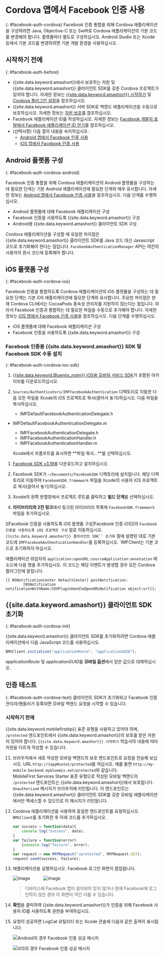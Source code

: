 # Cordova 앱에서 Facebook 인증 사용
{: #facebook-auth-cordova}
Facebook 인증 통합을 위해 Cordova 애플리케이션을 구성하려면 Java, Objective-C 또는 Swift로 Cordova 애플리케이션의 기본 코드를 변경해야 합니다. 플랫폼마다 별도로 구성하십시오. Android Studio 또는 Xcode 등에서 기본 코드를 변경하려면 기본 개발 환경을 사용하십시오. 

## 시작하기 전에
{: #facebook-auth-before}
* {{site.data.keyword.amashort}}에서 보호하는 자원 및 {{site.data.keyword.amashort}} 클라이언트 SDK를 갖춘 Cordova 프로젝트가 있어야 합니다. 자세한 정보는 [{{site.data.keyword.amashort}} 시작하기](getting-started.html) 및 [Cordova 플러그인 설정](getting-started-cordova.html)을 참조하십시오. 
* {{site.data.keyword.amashort}} 서버 SDK로 백엔드 애플리케이션을 수동으로 보호하십시오. 자세한 정보는 [자원 보호](protecting-resources.html)를 참조하십시오. 
* Facebook 애플리케이션 ID를 작성하십시오. 자세한 정보는 [Facebook 개발자 포털에서 Facebook 애플리케이션 ID 얻기](facebook-auth-overview.html#facebook-appID)를 참조하십시오. 
* (선택사항) 다음 절의 내용을 숙지하십시오. 
   * [Android 앱에서 Facebook 인증 사용](facebook-auth-android.html)
   * [iOS 앱에서 Facebook 인증 사용](facebook-auth-iOS.html)


## Android 플랫폼 구성
{: #facebook-auth-cordova-android}

Facebook 인증 통합을 위해 Cordova 애플리케이션의 Android 플랫폼을 구성하는 데 필요한 단계는 기본 Android 애플리케이션에 필요한 단계와 매우 유사합니다. 자세한 정보는 [Android 앱에서 Facebook 인증 사용](facebook-auth-android.html)을 참조하십시오. 다음 단계를 수행하십시오. 

* Android 플랫폼에 대해 Facebook 애플리케이션 구성
* Facebook 인증을 사용하도록 {{site.data.keyword.amashort}} 구성
* Android용 {{site.data.keyword.amashort}} 클라이언트 SDK 구성

Cordova 애플리케이션을 구성할 때 유일한 차이점은 {{site.data.keyword.amashort}} 클라이언트 SDK를 Java 코드 대신 Javascript 코드로 초기화해야 한다는 점입니다. `FacebookAuthenticationManager` API는 여전히 사용자의 원시 코드에 등록해야 합니다. 

## iOS 플랫폼 구성
{: #facebook-auth-cordova-ios}

Facebook 인증을 통합하도록 Cordova 애플리케이션의 iOS 플랫폼을 구성하는 데 필요한 단계는 기본 iOS 애플리케이션에 필요한 단계와 유사합니다. 주요한 차이점은 현재 Cordova CLI에서는 CocoaPods 종속성 관리자를 지원하지 않는다는 점입니다. 따라서 Facebook 인증과 통합하는 데 필요한 파일을 수동으로 추가해야 합니다. 자세한 정보는 [iOS 앱에서 Facebook 인증 사용](facebook-auth-ios.html)을 참조하십시오. 다음 단계를 수행하십시오. 

* iOS 플랫폼에 대해 Facebook 애플리케이션 구성
* Facebook 인증을 사용하도록 {{site.data.keyword.amashort}} 구성

### Facebook 인증용 {{site.data.keyword.amashort}} SDK 및 Facebook SDK 수동 설치
{: #facebook-auth-cordova-ios-sdk}
1. [{{site.data.keyword.Bluemix_notm}} iOS용 모바일 서비스 SDK](https://hub.jazz.net/git/bluemixmobilesdk/imf-ios-sdk/archive?revstr=master)가 포함된 아카이브를 다운로드하십시오. 

1. `Sources/Authenticators/IMFFacebookAuthentication` 디렉토리로 이동한 다음 모든 파일을 Xcode의 iOS 프로젝트로 복사(끌어서 놓기)하십시오. 다음 파일을 복사하십시오. 
	* IMFDefaultFacebookAuthenticationDelegate.h
  * IMFDefaultFacebookAuthenticationDelegate.m
	* IMFFacebookAuthenticationDelegate.h
	* IMFFacebookAuthenticationHandler.h
	* IMFFacebookAuthenticationHandler.m

	Xcode에서 프롬프트를 표시하면 **파일 복사...**를 선택하십시오. 

1. [Facebook SDK v3.19](https://developers.facebook.com/resources/facebook-ios-sdk-3.19.pkg)를 다운로드하고 설치하십시오. 

1. Facebook SDK가 `~/Documents/FacebookSDK` 디렉토리에 설치됩니다. 해당 디렉토리로 이동하여 `FacebookSDK.framework` 파일을 Xcode의 사용자 iOS 프로젝트로 복사(끌어서 놓기)하십시오. 

1. 	Xcode의 왼쪽 분할창에서 프로젝트 루트를 클릭하고 **빌드 단계**를 선택하십시오. 

1. **라이브러리와 2진 링크**에서 링크된 라이브러리 목록에 `FacebookSDK.framework` 파일을 추가하십시오. 

[[Facebook 인증을 사용하도록 iOS 플랫폼 구성|Facebook 인증 iOS]]의 ``Facebook 인증을 사용하도록 iOS 프로젝트 구성`` 절로 이동하십시오. `{{site.data.keyword.amashort}} 클라이언트 SDK`` 초기화` 절에 설명된 대로 기본 코드에 `IMFFacebookAuthenticationHandler`를 등록하십시오. `IMFClient는 기본 코드로 초기화하지 마십시오. 

애플리케이션 위임자의 `application:openURL:sourceApplication:annotation` 메소드에 다음 행을 추가하십시오. 이 코드는 해당 이벤트가 발생할 경우 모든 Cordova 플러그인에 알립니다. 

```
[[ NSNotificationCenter defaultCenter] postNotification:
		[NSNotification notificationWithName:CDVPluginHandleOpenURLNotification object:url]];      
```

## {{site.data.keyword.amashort}} 클라이언트 SDK 초기화
{: #facebook-auth-cordova-init}

{{site.data.keyword.amashort}} 클라이언트 SDK를 초기화하려면 Cordova 애플리케이션에서 다음 JavaScript 코드를 사용하십시오. 

```JavaScript
BMSClient.initialize("applicationRoute", "applicationGUID");
```

*applicationRoute* 및 *applicationGUID*를 **모바일 옵션**에서 얻은 값으로 대체하십시오. 

## 인증 테스트
{: #facebook-auth-cordova-test}
클라이언트 SDK가 초기화되고 Facebook 인증 관리자/핸들러가 등록되면 모바일 백엔드 요청을 시작할 수 있습니다. 

### 시작하기 전에
{{site.data.keyword.mobilefirstbp}} 표준 유형을 사용하고 있어야 하며, `/protected` 엔드포인트에서 {{site.data.keyword.amashort}}의 보호를 받은 자원이 있어야 합니다. `{{site.data.keyword.amashort}} 시작하기` 학습서의 내용에 따라 자원을 다르게 작성할 수 있습니다. 

11. 브라우저에서 새로 작성한 모바일 백엔드의 보호 엔드포인트로 요청을 전송해 보십시오. URL `http://{appRoute}/protected`를 여십시오. 예를 들면 `http://my-mobile-backend.mybluemix.net/protected`와 같습니다. 
<br/>MobileFirst Services Starter 표준 유형으로 작성된 모바일 백엔드의 `/protected` 엔드포인트는 {{site.data.keyword.amashort}}에서 보호됩니다. `Unauthorized` 메시지가 브라우저에 리턴됩니다. 이 엔드포인트는 {{site.data.keyword.amashort}} 클라이언트 SDK를 갖춘 모바일 애플리케이션에서만 액세스할 수 있으므로 이 메시지가 리턴됩니다.

1. Cordova 애플리케이션을 사용하여 동일한 엔드포인트를 요청하십시오. `BMSClient`를 초기화한 후 아래 코드를 추가하십시오. 

	```JavaScript
	var success = function(data){
    	console.log("success", data);
    }
	var failure = function(error)
    	{console.log("failure", error);
    }
	var request = new MFPRequest("/protected", MFPRequest.GET);
	request.send(success, failure);
	```

1. 애플리케이션을 실행하십시오. Facebook 로그인 화면이 팝업됩니다. 

	![image](images/android-facebook-login.png) &nbsp;&nbsp;&nbsp;&nbsp;&nbsp;&nbsp;&nbsp;&nbsp;&nbsp;	![image](images/ios-facebook-login.png)

	> 디바이스에 Facebook 앱이 설치되어 있지 않거나 현재 Facebook에 로그인하지 않은 경우 이 화면이 약간 다를 수 있습니다.

1. **확인**을 클릭하여 {{site.data.keyword.amashort}}가 인증을 위해 Facebook 사용자 ID를 사용하도록 권한을 부여하십시오. 

1. 	요청이 성공하면 LogCat 유틸리티 또는 Xcode 콘솔에 다음과 같은 출력이 표시됩니다. 

	![Android의 경우 Facebook 인증 성공 메시지](images/android-facebook-login-success.png)

	![iOS의 경우 Facebook 인증 성공 메시지](images/ios-facebook-login-success.png)
